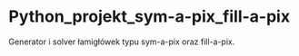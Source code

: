 # Python_projekt_sym-a-pix_fill-a-pix
Generator i solver łamigłówek typu sym-a-pix oraz fill-a-pix.
